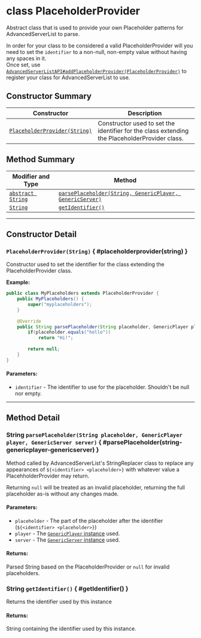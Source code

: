 # <span class="api-label api__abstract"></span> <span class="api-type__primitive">class</span> PlaceholderProvider

Abstract class that is used to provide your own Placeholder patterns for AdvancedServerList to parse.

In order for your class to be considered a valid PlaceholderProvider will you need to set the `identifier` to a non-null, non-empty value without having any spaces in it.  
Once set, use [`AdvancedServerListAPI#addPlaceholderProvider(PlaceholderProvider)`](advancedserverlistapi.md#addplaceholderprovider(placeholderprovider)) to register your class for AdvancedServerList to use.

## Constructor Summary

| Constructor                                                   | Description                                                                                   |
|---------------------------------------------------------------|-----------------------------------------------------------------------------------------------|
| [`PlaceholderProvider(String)`](#placeholderprovider(string)) | Constructor used to set the identifier for the class extending the PlaceholderProvider class. |

## Method Summary

| Modifier and Type                                                          | Method                                                                                                            |
|----------------------------------------------------------------------------|-------------------------------------------------------------------------------------------------------------------|
| [`abstract String`](#parseplaceholder(string-genericplayer-genericserver)) | [`parsePlaceholder(String, GenericPlayer, GenericServer)`](#parseplaceholder(string-genericplayer-genericserver)) |
| [`String`](#getidentifier())                                               | [`getIdentifier()`](#getidentifier())                                                                             |

----

## Constructor Detail

### `PlaceholderProvider(String)` { #placeholderprovider(string) }

Constructor used to set the identifier for the class extending the PlaceholderProvider class.

**Example:**
```java
public class MyPlaceholders extends PlaceholderProvider {
    public MyPlaceholders() {
        super("myplaceholders");
    }
    
    @Override
    public String parsePlaceholder(String placeholder, GenericPlayer player, GenericServer server) {
        if(placeholder.equals("hello"))
            return "Hi!";
        
        return null;
    }
}
```

<h4>Parameters:</h4>

- `identifier` -  The identifier to use for the placeholder. Shouldn't be null nor empty.

----

## Method Detail

### <span class="api-label api__abstract"></span> <span class="api-type__class">String</span> `parsePlaceholder(String placeholder, GenericPlayer player, GenericServer server)` { #parsePlaceholder(string-genericplayer-genericserver) }

Method called by AdvancedServerList's StringReplacer class to replace any appearances of `${<identifier> <placeholder>}` with whatever value a PlacehholderProvider may return.

Returning `null` will be treated as an invalid placeholder, returning the full placeholder as-is without any changes made.

<h4>Parameters:</h4>

- `placeholder` - The part of the placeholder after the identifier (`${<identifier> <placeholder>}`)
- `player` - The [`GenericPlayer` instance](./objects/genericplayer.md) used.
- `server` - The [`GenericServer` instance](./objects/genericserver.md) used.

<h4>Returns:</h4>

Parsed String based on the PlaceholderProvider or `null` for invalid placeholders.

### <span class="api-type__class">String</span> `getIdentifier()` { #getIdentifier() }

Returns the identifier used by this instance

<h4>Returns:</h4>

String containing the identifier used by this instance.